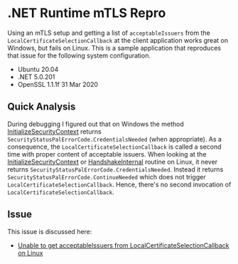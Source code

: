 # .NET Runtime mTLS Repro

Using an mTLS setup and getting a list of `acceptableIssuers` from the
`LocalCertificateSelectionCallback` at the client application works great on
Windows, but fails on Linux. This is a sample application that reproduces that
issue for the following system configuration.

* Ubuntu 20.04
* .NET 5.0.201
* OpenSSL 1.1.1f  31 Mar 2020

## Quick Analysis

During debugging I figured out that on Windows the method
[InitializeSecurityContext](https://github.com/dotnet/runtime/blob/main/src/libraries/System.Net.Security/src/System/Net/Security/SslStreamPal.Windows.cs#L83)
 returns
`SecurityStatusPalErrorCode.CredentialsNeeded` (when appropriate). As a consequence,
the `LocalCertificateSelectionCallback` is called a second time with proper content
of acceptable issuers. When looking at the
[InitializeSecurityContext](https://github.com/dotnet/runtime/blob/main/src/libraries/System.Net.Security/src/System/Net/Security/SslStreamPal.Unix.cs#L33)
or [HandshakeInternal](https://github.com/dotnet/runtime/blob/main/src/libraries/System.Net.Security/src/System/Net/Security/SslStreamPal.Unix.cs#L99)
routine on Linux, it never returns
`SecurityStatusPalErrorCode.CredentialsNeeded`. Instead it returns
`SecurityStatusPalErrorCode.ContinueNeeded` which does not trigger
`LocalCertificateSelectionCallback`. Hence, there's no second invocation of
`LocalCertificateSelectionCallback`.

## Issue

This issue is discussed here:

* [Unable to get acceptableIssuers from LocalCertificateSelectionCallback on Linux](https://github.com/dotnet/runtime/issues/52499)
